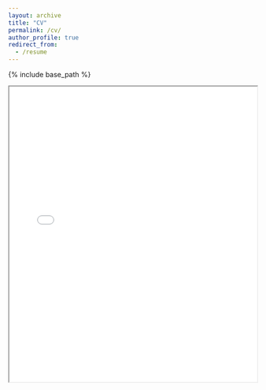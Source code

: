 ```yaml
---
layout: archive
title: "CV"
permalink: /cv/
author_profile: true
redirect_from:
  - /resume
---
```


{% include base_path %}

<iframe src="/files/Penghao_Dong_CV.pdf" width="100%" height="600px">
  This browser does not support PDFs. Please download the PDF to view it: 
  <a href="/files/Penghao_Dong_CV.pdf">Download PDF</a>
</iframe>
